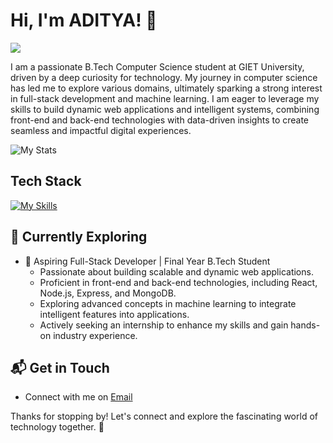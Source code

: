 # Hi, I'm ADITYA! 👋
<a href="https://www.linkedin.com/in/aditya-narayan-dash-51a23529a/"><img src="https://img.shields.io/badge/-LinkedIn-0072b1?&style=for-the-badge&logo=linkedin&logoColor=white" /></a>

I am a passionate B.Tech Computer Science student at GIET University, driven by a deep curiosity for technology. My journey in computer science has led me to explore various domains, ultimately sparking a strong interest in full-stack development and machine learning. I am eager to leverage my skills to build dynamic web applications and intelligent systems, combining front-end and back-end technologies with data-driven insights to create seamless and impactful digital experiences.

![My Stats](https://github-readme-stats.vercel.app/api?username=an-coder-dev&theme=vue-dark&show_icons=true&hide_border=true&count_private=true)

## Tech Stack
[![My Skills](https://skillicons.dev/icons?i=java,kotlin,nodejs,react,js,html,css)](https://skillicons.dev)


## 🌱 Currently Exploring

- 🚀 Aspiring Full-Stack Developer | Final Year B.Tech Student
  - Passionate about building scalable and dynamic web applications.
  - Proficient in front-end and back-end technologies, including React, Node.js, Express, and MongoDB.
  - Exploring advanced concepts in machine learning to integrate intelligent features into applications.
  - Actively seeking an internship to enhance my skills and gain hands-on industry experience.


## 📬 Get in Touch

- Connect with me on [Email](mailto:adityadash.an@gmail.com)

Thanks for stopping by! Let's connect and explore the fascinating world of technology together. 🚀

